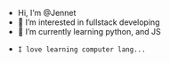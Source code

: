 -  Hi, I’m @Jennet
- 👀 I’m interested in fullstack developing
- 🌱 I’m currently learning python, and JS
-     I love learning computer lang...
<!---
Jennet Saparova/Jennet Saparova is a ✨ special ✨ repository because its `README.md` (this file) appears on your GitHub profile.
You can click the Preview link to take a look at your changes.
--->
